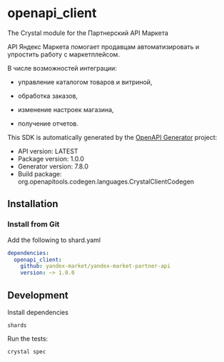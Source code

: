 # openapi_client

The Crystal module for the Партнерский API Маркета

API Яндекс Маркета помогает продавцам автоматизировать и упростить работу с маркетплейсом.

В числе возможностей интеграции:

* управление каталогом товаров и витриной,

* обработка заказов,

* изменение настроек магазина,

* получение отчетов.


This SDK is automatically generated by the [OpenAPI Generator](https://openapi-generator.tech) project:

- API version: LATEST
- Package version: 1.0.0
- Generator version: 7.8.0
- Build package: org.openapitools.codegen.languages.CrystalClientCodegen

## Installation

### Install from Git

Add the following to shard.yaml

```yaml
dependencies:
  openapi_client:
    github: yandex-market/yandex-market-partner-api
    version: ~> 1.0.0
```

## Development

Install dependencies

```shell
shards
```

Run the tests:

```shell
crystal spec
```
